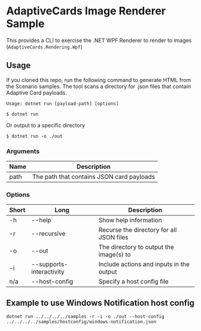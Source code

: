 ﻿# AdaptiveCards Image Renderer Sample

This provides a CLI to exercise the .NET WPF Renderer to render to images (`AdaptiveCards.Rendering.Wpf`)

## Usage

If you cloned this repo, run the following command to generate HTML from the Scenario samples. The tool scans a directory for .json files that contain Adaptive Card payloads.

```console
Usage: dotnet run [payload-path] [options]
```

```console
$ dotnet run
```

Or output to a specific directory

```console
$ dotnet run -o ./out
```


### Arguments

Name | Description
---|---
path | The path that contains JSON card payloads

### Options

Short | Long | Description
---|---|---
-h |--help | Show help information
-r |--recursive | Recurse the directory for all JSON files
-o |--out | The directory to output the image(s) to
-i | --supports-interactivity  | Include actions and inputs in the output
n/a | --host-config | Specify a host config file

## Example to use Windows Notification host config

```console
dotnet run ../../../../samples -r -i -o ./out --host-config ../../../../samples/hostconfig/windows-notification.json
```